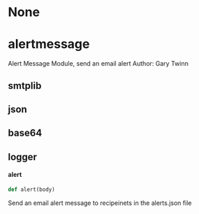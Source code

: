 # None

<a id="alertmessage"></a>

# alertmessage

Alert Message Module, send an email alert
Author: Gary Twinn

<a id="alertmessage.smtplib"></a>

## smtplib

<a id="alertmessage.json"></a>

## json

<a id="alertmessage.base64"></a>

## base64

<a id="alertmessage.logger"></a>

## logger

<a id="alertmessage.alert"></a>

#### alert

```python
def alert(body)
```

Send an email alert message to recipeinets in the alerts.json file

